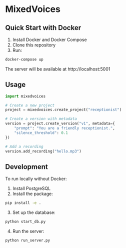 # MixedVoices

## Quick Start with Docker

1. Install Docker and Docker Compose
2. Clone this repository
3. Run:
```bash
docker-compose up
```

The server will be available at http://localhost:5001

## Usage

```python
import mixedvoices

# Create a new project
project = mixedvoices.create_project("receptionist")

# Create a version with metadata
version = project.create_version("v1", metadata={
    "prompt": "You are a friendly receptionist.",
    "silence_threshold": 0.1
})

# Add a recording
version.add_recording("hello.mp3")
```

## Development

To run locally without Docker:

1. Install PostgreSQL
2. Install the package:
```bash
pip install -e .
```

3. Set up the database:
```bash
python start_db.py
```

4. Run the server:
```bash
python run_server.py
```